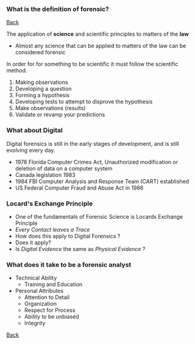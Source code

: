 ### What is the definition of forensic?

[Back](../Index.md)

The application of **science** and scientific principles to matters of the **law**
- Almost any science that can be applied to matters of the law can be considered forensic

In order for for something to be scientific it must follow the scientific method. 
1. Making observations
2. Developing a question
3. Forming a hypothesis
4. Developing tests to attempt to disprove the hypothesis
5. Make observations (results)
6. Validate or revamp your predictions

### What about Digital
Digital forensics is still in the early stages of development, and is still evolving every day. 
- 1978 Florida Computer Crimes Act, Unauthorized modification or deletion of data on a computer system
- Canada legislation 1983
- 1984 FBI Computer Analysis and Response Team (CART) established 
- US Federal Computer Fraud and Abuse Act in 1986

### Locard's Exchange Principle
- One of the fundamentals of Forensic Science is Locards Exchange Principle
- *Every Contact leaves a Trace*
- How does this apply to Digital Forensics ?
- Does it apply?
- Is *Digital Evidence* the same as *Physical Evidence* ?

### What does it take to be a forensic analyst
- Technical Ability
	- Training and Education
- Personal Attributes
	- Attention to Detail
	- Organization
	- Respect for Process
	- Ability to be unbiased
	- Integrity


[Back](../Index.md)


